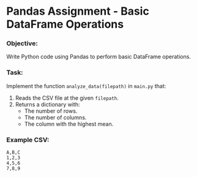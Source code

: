 # Pandas Assignment - Basic DataFrame Operations

### Objective:
Write Python code using Pandas to perform basic DataFrame operations.

### Task:

Implement the function `analyze_data(filepath)` in `main.py` that:

1. Reads the CSV file at the given `filepath`.
2. Returns a dictionary with:
   - The number of rows.
   - The number of columns.
   - The column with the highest mean.

### Example CSV:

```csv
A,B,C
1,2,3
4,5,6
7,8,9
